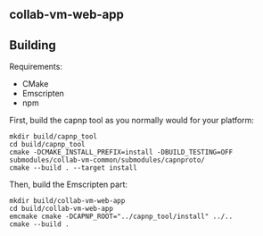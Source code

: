 collab-vm-web-app
-----------------

Building
--------
Requirements:
 * CMake
 * Emscripten
 * npm

First, build the capnp tool as you normally would for your platform:
```
mkdir build/capnp_tool
cd build/capnp_tool
cmake -DCMAKE_INSTALL_PREFIX=install -DBUILD_TESTING=OFF submodules/collab-vm-common/submodules/capnproto/
cmake --build . --target install
```

Then, build the Emscripten part:
```
mkdir build/collab-vm-web-app
cd build/collab-vm-web-app
emcmake cmake -DCAPNP_ROOT="../capnp_tool/install" ../..
cmake --build .
```
